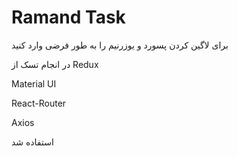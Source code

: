 # Ramand Task

برای لاگین کردن پسورد و یوزرنیم را به طور فرضی وارد کنید

در انجام تسک از 
Redux

Material UI

React-Router

Axios

استفاده شد
